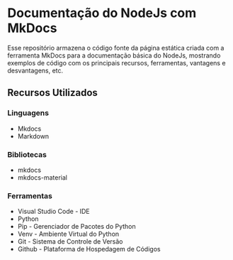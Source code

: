 # Documentação do NodeJs com MkDocs
Esse repositório armazena o código fonte da página estática criada com a ferramenta MkDocs para a documentação básica do NodeJs,  mostrando exemplos de código com os principais recursos, ferramentas, vantagens e desvantagens, etc.

## Recursos Utilizados 

### Linguagens 
* Mkdocs
* Markdown

### Bibliotecas
* mkdocs
*  mkdocs-material

### Ferramentas
* Visual Studio Code - IDE
* Python
* Pip - Gerenciador de Pacotes do Python
* Venv - Ambiente Virtual do Python
* Git - Sistema de Controle de Versão
* Github - Plataforma de Hospedagem de Códigos



